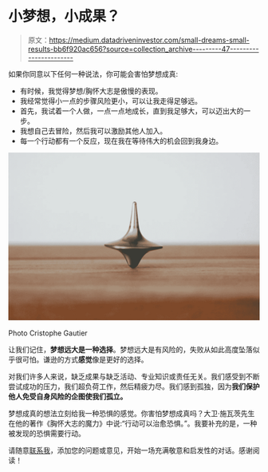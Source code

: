 # 小梦想，小成果？

> 原文：<https://medium.datadriveninvestor.com/small-dreams-small-results-bb6f920ac656?source=collection_archive---------47----------------------->

如果你同意以下任何一种说法，你可能会害怕梦想成真:

*   有时候，我觉得梦想/胸怀大志是傲慢的表现。
*   我经常觉得小一点的步骤风险更小，可以让我走得足够远。
*   首先，我试着一个人做，一点一点地成长，直到我足够大，可以迈出大的一步。
*   我想自己去冒险，然后我可以激励其他人加入。
*   每一个行动都有一个反应，现在我在等待伟大的机会回到我身边。

![](img/9b5affd63bb0ab99ae7588e93acd87ba.png)

Photo Cristophe Gautier

让我们记住，**梦想远大是一种选择**。梦想远大是有风险的，失败从如此高度坠落似乎很可怕。谦逊的方式**感觉**像是更好的选择。

对我们许多人来说，缺乏成果与缺乏活动、专业知识或责任无关。我们感受到不断尝试成功的压力，我们超负荷工作，然后精疲力尽。我们感到孤独，因为**我们保护他人免受自身风险的企图使我们孤立。**

梦想成真的想法立刻给我一种恐惧的感觉。你害怕梦想成真吗？大卫·施瓦茨先生在他的著作《胸怀大志的魔力》中说:“行动可以治愈恐惧。”。我要补充的是，一种被发现的恐惧需要行动。

请随意[联系我](http://linkd.in/N32LZH)，添加您的问题或意见，开始一场充满敬意和启发性的对话。感谢阅读！